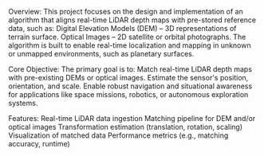  Overview:
This project focuses on the design and implementation of an algorithm that aligns real-time LiDAR depth maps with pre-stored reference data, such as:
Digital Elevation Models (DEM) – 3D representations of terrain surface.
Optical Images – 2D satellite or orbital photographs.
The algorithm is built to enable real-time localization and mapping in unknown or unmapped environments, such as planetary surfaces.

 Core Objective:
The primary goal is to:
Match real-time LiDAR depth maps with pre-existing DEMs or optical images.
Estimate the sensor's position, orientation, and scale.
Enable robust navigation and situational awareness for applications like space missions, robotics, or autonomous exploration systems.

Features:
Real-time LiDAR data ingestion
Matching pipeline for DEM and/or optical images
Transformation estimation (translation, rotation, scaling)
Visualization of matched data
Performance metrics (e.g., matching accuracy, runtime)



